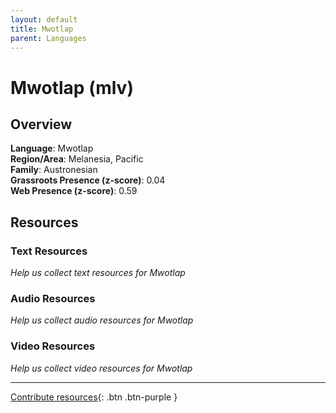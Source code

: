 ```yaml
---
layout: default
title: Mwotlap
parent: Languages
---
```


# Mwotlap (mlv)

## Overview

**Language**: Mwotlap  
**Region/Area**: Melanesia, Pacific  
**Family**: Austronesian  
**Grassroots Presence (z-score)**: 0.04  
**Web Presence (z-score)**: 0.59  

## Resources

### Text Resources
*Help us collect text resources for Mwotlap*

### Audio Resources
*Help us collect audio resources for Mwotlap*

### Video Resources
*Help us collect video resources for Mwotlap*

---

[Contribute resources](https://forms.office.com/e/1SfLJx3u1r){: .btn .btn-purple }
